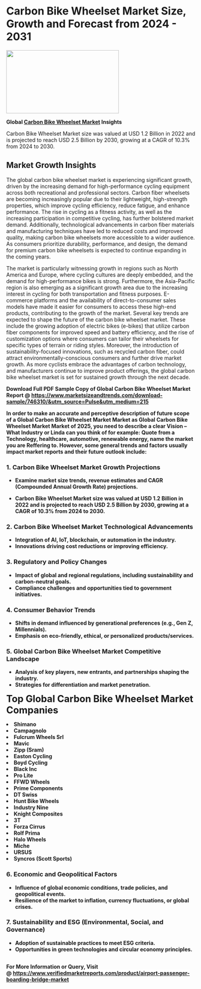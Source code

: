 <H1>Carbon Bike Wheelset Market Size, Growth and Forecast from 2024 - 2031</H1><img class="aligncenter size-medium wp-image-584254" src="https://thirdeyenews.in/wp-content/uploads/2024/09/Global-Market-Research-300x168.jpeg" alt="" width="300" height="168" /><p><strong>Global&nbsp;<a href="https://www.marketsizeandtrends.com/download-sample/746310/&amp;utm_source=Pulse&amp;utm_medium=215">Carbon Bike Wheelset Market</a> Insights</strong></p><p>Carbon Bike Wheelset Market size was valued at USD 1.2 Billion in 2022 and is projected to reach USD 2.5 Billion by 2030, growing at a CAGR of 10.3% from 2024 to 2030.</p><p><h2>Market Growth Insights</h2> <p>The global carbon bike wheelset market is experiencing significant growth, driven by the increasing demand for high-performance cycling equipment across both recreational and professional sectors. Carbon fiber wheelsets are becoming increasingly popular due to their lightweight, high-strength properties, which improve cycling efficiency, reduce fatigue, and enhance performance. The rise in cycling as a fitness activity, as well as the increasing participation in competitive cycling, has further bolstered market demand. Additionally, technological advancements in carbon fiber materials and manufacturing techniques have led to reduced costs and improved quality, making carbon bike wheelsets more accessible to a wider audience. As consumers prioritize durability, performance, and design, the demand for premium carbon bike wheelsets is expected to continue expanding in the coming years.</p> <p><strong></strong></p> <p>The market is particularly witnessing growth in regions such as North America and Europe, where cycling cultures are deeply embedded, and the demand for high-performance bikes is strong. Furthermore, the Asia-Pacific region is also emerging as a significant growth area due to the increasing interest in cycling for both transportation and fitness purposes. E-commerce platforms and the availability of direct-to-consumer sales models have made it easier for consumers to access these high-end products, contributing to the growth of the market. Several key trends are expected to shape the future of the carbon bike wheelset market. These include the growing adoption of electric bikes (e-bikes) that utilize carbon fiber components for improved speed and battery efficiency, and the rise of customization options where consumers can tailor their wheelsets for specific types of terrain or riding styles. Moreover, the introduction of sustainability-focused innovations, such as recycled carbon fiber, could attract environmentally-conscious consumers and further drive market growth. As more cyclists embrace the advantages of carbon technology, and manufacturers continue to improve product offerings, the global carbon bike wheelset market is set for sustained growth through the next decade.</p> <p><strong></p><p><span class=""><strong>Download Full PDF Sample Copy of Global Carbon Bike Wheelset Market Report</strong> @ <a href="https://www.marketsizeandtrends.com/download-sample/746310/&amp;utm_source=Pulse&amp;utm_medium=215" target="_blank">https://www.marketsizeandtrends.com/download-sample/746310/&amp;utm_source=Pulse&amp;utm_medium=215</a></span></p><p>In order to make an accurate and perceptive description of future scope of a Global&nbsp;Carbon Bike Wheelset Market Market as Global&nbsp;Carbon Bike Wheelset Market Market of 2025, you need to describe a clear Vision &ndash; What Industry or Linda can you think of for example: Quote from a Technology, healthcare, automotive, renewable energy, name the market you are Reffering to. However, some general trends and factors usually impact market reports and their future outlook include:</p><h3>1.&nbsp;<strong>Carbon Bike Wheelset Market Growth Projections</strong></h3><ul><li>Examine market size trends, revenue estimates and CAGR (Compounded Annual Growth Rate) projections.</li><li><p>Carbon Bike Wheelset Market size was valued at USD 1.2 Billion in 2022 and is projected to reach USD 2.5 Billion by 2030, growing at a CAGR of 10.3% from 2024 to 2030.</p></li></ul><h3>2.&nbsp;<strong>Carbon Bike Wheelset Market Technological Advancements</strong></h3><ul><li>Integration of AI, IoT, blockchain, or automation in the industry.</li><li>Innovations driving cost reductions or improving efficiency.</li></ul><h3>3.&nbsp;<strong>Regulatory and Policy Changes</strong></h3><ul><li>Impact of global and regional regulations, including sustainability and carbon-neutral goals.</li><li>Compliance challenges and opportunities tied to government initiatives.</li></ul><h3>4.&nbsp;<strong>Consumer Behavior Trends</strong></h3><ul><li>Shifts in demand influenced by generational preferences (e.g., Gen Z, Millennials).</li><li>Emphasis on eco-friendly, ethical, or personalized products/services.</li></ul><h3>5.&nbsp;<strong>Global Carbon Bike Wheelset Market Competitive Landscape</strong></h3><ul><li>Analysis of key players, new entrants, and partnerships shaping the industry.</li><li>Strategies for differentiation and market penetration.</li></ul><p data-pm-slice="1 1 []"><span style="color: inherit; font-family: inherit; font-size: 25px;">Top Global Carbon Bike Wheelset Market Companies</span></p><div class="" data-test-id=""><p><li>Shimano</li><li> Campagnolo</li><li> Fulcrum Wheels Srl</li><li> Mavic</li><li> Zipp (Sram)</li><li> Easton Cycling</li><li> Boyd Cycling</li><li> Black Inc</li><li> Pro Lite</li><li> FFWD Wheels</li><li> Prime Components</li><li> DT Swiss</li><li> Hunt Bike Wheels</li><li> Industry Nine</li><li> Knight Composites</li><li> 3T</li><li> Forza Cirrus</li><li> Rolf Prima</li><li> Halo Wheels</li><li> Miche</li><li> URSUS</li><li> Syncros (Scott Sports)</li></p></div><h3>6.&nbsp;<strong>Economic and Geopolitical Factors</strong></h3><ul><li>Influence of global economic conditions, trade policies, and geopolitical events.</li><li>Resilience of the market to inflation, currency fluctuations, or global crises.</li></ul><h3>7.&nbsp;<strong>Sustainability and ESG (Environmental, Social, and Governance)</strong></h3><ul><li>Adoption of sustainable practices to meet ESG criteria.</li><li>Opportunities in green technologies and circular economy principles.</li></ul><h2><strong style="font-size: 14px;">For More Information or Query, Visit @&nbsp;</strong><a style="background-color: #ffffff; font-size: 14px;" href="https://www.marketsizeandtrends.com/report/carbon-bike-wheelset-market/" target="_blank">https://www.verifiedmarketreports.com/product/airport-passenger-boarding-bridge-market</a></h2>
